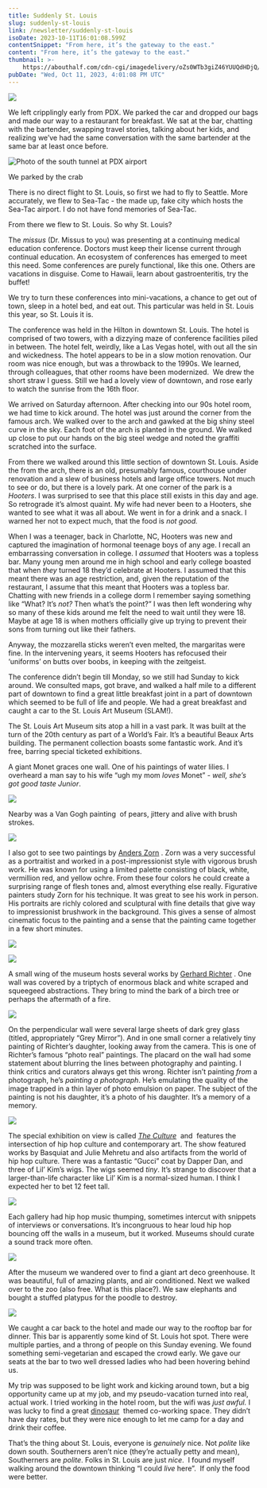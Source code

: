 ```yaml
---
title: Suddenly St. Louis
slug: suddenly-st-louis
link: /newsletter/suddenly-st-louis
isoDate: 2023-10-11T16:01:08.599Z
contentSnippet: "From here, it’s the gateway to the east."
content: "From here, it’s the gateway to the east."
thumbnail: >-
    https://abouthalf.com/cdn-cgi/imagedelivery/oZs0WTb3giZ46YUUQdHDjQ/383a6f9f-e2ed-49bc-36c7-9766bedb6c00/width=1200,format=auto
pubDate: "Wed, Oct 11, 2023, 4:01:08 PM UTC"
---
```


![](https://abouthalf.com/cdn-cgi/imagedelivery/oZs0WTb3giZ46YUUQdHDjQ/d23d0d89-9542-471c-6bbd-0f9a9bfded00/width=1200,format=auto)

We left cripplingly early from PDX. We parked the car and dropped our bags and made our way to a restaurant for breakfast. We sat at the bar, chatting with the bartender, swapping travel stories, talking about her kids, and realizing we’ve had the same conversation with the same bartender at the same bar at least once before.

![Photo of the south tunnel at PDX airport](https://abouthalf.com/cdn-cgi/imagedelivery/oZs0WTb3giZ46YUUQdHDjQ/b2fcf43b-d9fa-4f7b-99f6-4dab9af68e00/width=1200,format=auto "Photo of the south tunnel at PDX airport")

We parked by the crab

There is no direct flight to St. Louis, so first we had to fly to Seattle. More accurately, we flew to Sea-Tac - the made up, fake city which hosts the Sea-Tac airport. I do not have fond memories of Sea-Tac.

From there we flew to St. Louis. So why St. Louis?

The _missus_ (Dr. Missus to you) was presenting at a continuing medical education conference. Doctors must keep their license current through continual education. An ecosystem of conferences has emerged to meet this need. Some conferences are purely functional, like this one. Others are vacations in disguise. Come to Hawaii, learn about gastroenteritis, try the buffet!

We try to turn these conferences into mini-vacations, a chance to get out of town, sleep in a hotel bed, and eat out. This particular was held in St. Louis this year, so St. Louis it is.

The conference was held in the Hilton in downtown St. Louis. The hotel is comprised of two towers, with a dizzying maze of conference facilities piled in between. The hotel felt, weirdly, like a Las Vegas hotel, with out all the sin and wickedness. The hotel appears to be in a slow motion renovation. Our room was nice enough, but was a throwback to the 1990s. We learned, through colleagues, that other rooms have been modernized.  We drew the short straw I guess. Still we had a lovely view of downtown, and rose early to watch the sunrise from the 16th floor.

We arrived on Saturday afternoon. After checking into our 90s hotel room, we had time to kick around. The hotel was just around the corner from the famous arch. We walked over to the arch and gawked at the big shiny steel curve in the sky. Each foot of the arch is planted in the ground. We walked up close to put our hands on the big steel wedge and noted the graffiti scratched into the surface.

From there we walked around this little section of downtown St. Louis. Aside the from the arch, there is an old, presumably famous, courthouse under renovation and a slew of business hotels and large office towers. Not much to see or do, but there is a lovely park. At one corner of the park is a _Hooters_. I was surprised to see that this place still exists in this day and age. So retrograde it’s almost quaint. My wife had never been to a Hooters, she wanted to see what it was all about. We went in for a drink and a snack. I warned her not to expect much, that the food is _not good._

When I was a teenager, back in Charlotte, NC, Hooters was new and captured the imagination of hormonal teenage boys of any age. I recall an embarrassing conversation in college. I _assumed_ that Hooters was a topless bar. Many young men around me in high school and early college boasted that when _they_ turned 18 they’d celebrate at Hooters. I assumed that this meant there was an age restriction, and, given the reputation of the restaurant, I assume that this meant that Hooters was a topless bar. Chatting with new friends in a college dorm I remember saying something like “What? It’s _not?_ Then what’s the point?” I was then left wondering why so many of these kids around me felt the need to wait until they were 18. Maybe at age 18 is when mothers officially give up trying to prevent their sons from turning out like their fathers.

Anyway, the mozzarella sticks weren’t even melted, the margaritas were fine. In the intervening years, it seems Hooters has refocused their ‘uniforms’ on butts over boobs, in keeping with the zeitgeist.

The conference didn’t begin till Monday, so we still had Sunday to kick around. We consulted maps, got brave, and walked a half mile to a different part of downtown to find a great little breakfast joint in a part of downtown which seemed to be full of life and people. We had a great breakfast and caught a car to the St. Louis Art Museum (SLAM!).

The St. Louis Art Museum sits atop a hill in a vast park. It was built at the turn of the 20th century as part of a World’s Fair. It’s a beautiful Beaux Arts building. The permanent collection boasts some fantastic work. And it’s free, barring special ticketed exhibitions.

A giant Monet graces one wall. One of his paintings of water lilies. I overheard a man say to his wife “ugh my mom _loves_ Monet” - _well, she’s got good taste Junior_.

![](https://abouthalf.com/cdn-cgi/imagedelivery/oZs0WTb3giZ46YUUQdHDjQ/bc16cc1a-e565-4f00-e11b-544ecf585000/width=1200,format=auto)

Nearby was a Van Gogh painting  of pears, jittery and alive with brush strokes.

![](https://abouthalf.com/cdn-cgi/imagedelivery/oZs0WTb3giZ46YUUQdHDjQ/a056f40f-31df-4e90-e136-4f77dd582900/width=1200,format=auto)

I also got to see two paintings by [Anders Zorn](https://en.wikipedia.org/wiki/Anders_Zorn) . Zorn was a very successful as a portraitist and worked in a post-impressionist style with vigorous brush work. He was known for using a limited palette consisting of black, white, vermillion red, and yellow ochre. From these four colors he could create a surprising range of flesh tones and, almost everything else really. Figurative painters study Zorn for his technique. It was great to see his work in person. His portraits are richly colored and sculptural with fine details that give way to impressionist brushwork in the background. This gives a sense of almost cinematic focus to the painting and a sense that the painting came together in a few short minutes.

![](https://abouthalf.com/cdn-cgi/imagedelivery/oZs0WTb3giZ46YUUQdHDjQ/607c1c6a-f5a8-4645-3e29-a1c15360ab00/width=1200,format=auto)

![](https://abouthalf.com/cdn-cgi/imagedelivery/oZs0WTb3giZ46YUUQdHDjQ/5503aca2-d146-4bc6-beb1-d7c2f6a44d00/width=1200,format=auto)

A small wing of the museum hosts several works by [Gerhard Richter](https://en.wikipedia.org/wiki/Gerhard_Richter) . One wall was covered by a triptych of enormous black and white scraped and squeegeed abstractions. They bring to mind the bark of a birch tree or perhaps the aftermath of a fire.

![](https://abouthalf.com/cdn-cgi/imagedelivery/oZs0WTb3giZ46YUUQdHDjQ/8030b692-48b8-482e-96ea-42451fcfc100/width=1200,format=auto)

On the perpendicular wall were several large sheets of dark grey glass (titled, appropriately “Grey Mirror”). And in one small corner a relatively tiny painting of Richter’s daughter, looking away from the camera. This is one of Richter’s famous “photo real” paintings. The placard on the wall had some statement about blurring the lines between photography and painting. I think critics and curators always get this wrong. Richter isn’t painting _from_ a photograph, he’s _painting a photograph_. He’s emulating the quality of the image trapped in a thin layer of photo emulsion on paper. The subject of the painting is not his daughter, it’s a photo of his daughter. It’s a memory of a memory.

![](https://abouthalf.com/cdn-cgi/imagedelivery/oZs0WTb3giZ46YUUQdHDjQ/d795a262-ba0f-4723-8697-5fbc3b0ff300/width=1200,format=auto)

The special exhibition on view is called *[The Culture](https://www.slam.org/exhibitions/the-culture-hip-hop-and-contemporary-art-in-the-21st-century/#)*  and  features the intersection of hip hop culture and contemporary art. The show featured works by Basquiat and Julie Mehretu and also artifacts from the world of hip hop culture. There was a fantastic “Gucci” coat by Dapper Dan, and three of Lil’ Kim’s wigs. The wigs seemed _tiny_. It’s strange to discover that a larger-than-life character like Lil’ Kim is a normal-sized human. I think I expected her to bet 12 feet tall.

![](https://abouthalf.com/cdn-cgi/imagedelivery/oZs0WTb3giZ46YUUQdHDjQ/1393b306-c51a-42ea-53e3-01cdf997ef00/width=1200,format=auto)

Each gallery had hip hop music thumping, sometimes intercut with snippets of interviews or conversations. It’s incongruous to hear loud hip hop bouncing off the walls in a museum, but it worked. Museums should curate a sound track more often.

![](https://abouthalf.com/cdn-cgi/imagedelivery/oZs0WTb3giZ46YUUQdHDjQ/746b44e8-56ba-421a-2f19-d2e711152800/width=1200,format=auto)

After the museum we wandered over to find a giant art deco greenhouse. It was beautiful, full of amazing plants, and air conditioned. Next we walked over to the zoo (also free. What is this place?). We saw elephants and bought a stuffed platypus for the poodle to destroy.

![](https://abouthalf.com/cdn-cgi/imagedelivery/oZs0WTb3giZ46YUUQdHDjQ/816a2686-6e2a-4fa1-a706-c9e277813000/width=1200,format=auto)

We caught a car back to the hotel and made our way to the rooftop bar for dinner. This bar is apparently some kind of St. Louis hot spot. There were multiple parties, and a throng of people on this Sunday evening. We found something semi-vegetarian and escaped the crowd early. We gave our seats at the bar to two well dressed ladies who had been hovering behind us.

My trip was supposed to be light work and kicking around town, but a big opportunity came up at my job, and my pseudo-vacation turned into real, actual work. I tried working in the hotel room, but the wifi was _just awful._ I was lucky to find a great [dinosaur](https://downtowntrex.org)  themed co-working space. They didn’t have day rates, but they were nice enough to let me camp for a day and drink their coffee.

That’s the thing about St. Louis, everyone is _genuinely_ nice. Not _polite_ like down south. Southerners aren’t nice (they’re actually petty and mean), Southerners are _polite_. Folks in St. Louis are just _nice_.  I found myself walking around the downtown thinking “I could _live_ here”.  If only the food were better.
